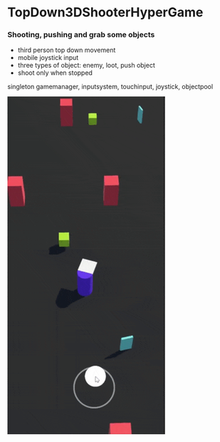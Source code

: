 # TopDown3DShooterHyperGame
### Shooting, pushing and grab some objects

- third person top down movement
- mobile joystick input
- three types of object: enemy, loot, push object
- shoot only when stopped

singleton gamemanager, inputsystem, touchinput, joystick, objectpool

![Top Down Hyper Game](https://github.com/rogozhko/TopDown3DShooterHyperGame/blob/main/Preview/shooter_preview.gif)
